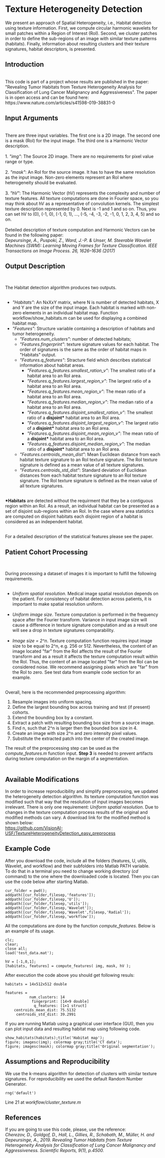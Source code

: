 # Texture Heterogeneity Detection
We present an approach of Spatial Heterogeneity, i.e., Habitat detection using texture information. First, we compute circular harmonic wavelets for small patches within a Region of Interest (RoI). Second, we cluster patches in order to define the sub-regions of an image with similar texture patterns (habitats). Finally, information about resulting clusters and their texture signatures, habitat descriptors, is presented.

<H2>Introduction</H2><br>
This code is part of a project whose results are published in the paper: "Revealing Tumor Habitats from Texture Heterogeneity Analysis for Classification of Lung Cancer Malignancy and Aggressiveness". The paper is in open access and can be found here: <br>
https://www.nature.com/articles/s41598-019-38831-0<br>


<H2>Input Arguments</H2><br>
There are three input variables. The first one is a 2D image. The second one is a mask (RoI) for the input image. The third one is a Harmonic Vector description.<br><br>
1.  <i>"img"</i>: The Source 2D image. There are no requirements for pixel value range or type.<br><br>
2.  <i>"mask"</i>: An RoI for the source image. It has to have the same resolution as the input image. Non-zero elements represent an RoI where heterogeneity should be evaluated.<br><br>
3.  <i>"hV"</i>: The Harmonic Vector (hV) represents the complexity and number of texture features. All texture computations are done in Fourier space, so you may think about hV as a representative of convolution kernels. The simplest texture description represented by 0. Next is -1 and 1 and so on. Thus, you can set hV to (0), (-1, 0), (-1, 0, 1), ..., (-5, -4, -3, -2, -1, 0, 1, 2, 3, 4, 5) and so on.<br><br>
Deteiled description of texture computation and Harmonic Vectors can be found in the following paper:<br>
<i>Depeursinge, A., Puspoki, Z., Ward, J.-P. & Unser, M. Steerable Wavelet Machines (SWM): Learning Moving Frames for Texture Classification. IEEE Transactions on Image Process. 26, 1626–1636 (2017)</i><br>



<H2>Output Description</H2><br>

The Habitat detection algorithm produces two outputs.<br><br>
+ <i>"Habitats"</i>: An NxXxY matrix, where N is number of detected habitats, X and Y are the size of the input image. Each habitat is marked with non-zero elements in an individual habitat map. Function workflow/show_habitats.m can be used for displaying a combined habitat map.
+ <i>"Features"</i>: Structure variable containing a description of habitats and tumor heterogeneity.<br>
  + <i>"Features.num_clusters"</i>: number of detected habitats;<br>
  + <i>"Features.fingerprint"</i>: texture signature values for each habitat. The order of signatures is the same as the order of habitat maps in "Habitats" output.<br>
  + <i>"Features.q_features"</i>: Stracture field which describes statistical information about habitat areas.<br>
      + <i>"Features.q_features.smallest_ration_v"</i>: The smallest ratio of a habitat area to an RoI area.<br>
      + <i>"Features.q_features.largest_region_v"</i>: The largest ratio of a habitat area to an RoI area.<br>
      + <i>"Features.q_features.mean_region_v"</i>: The mean ratio of a habitat area to an RoI area.<br>
      + <i>"Features.q_features.median_region_v"</i>: The median ratio of a habitat area to an RoI area.<br>
      + <i>"Features.q_features.disjoint_smallest_ration_v"</i>: The smallest ratio of a <b>disjoint*</b> habitat area to an RoI area.<br>
      + <i>"Features.q_features.disjoint_largest_region_v"</i>: The largest ratio of a <b>disjoint*</b> habitat area to an RoI area.<br>
      + <i>"Features.q_features.disjoint_mean_region_v"</i>: The mean ratio of a <b>disjoint*</b> habitat area to an RoI area.<br>
      + <i>"Features.q_features.disjoint_median_region_v"</i>: The median ratio of a <b>disjoint*</b> habitat area to an RoI area.<br>
  + <i>"Features.centroids_mean_dist"</i>: Mean Euclidean distance from each habitat texture signature to an RoI texture signature. The RoI texture signature is defined as a mean value of all texture signatures.<br>
  + <i>	"Features.centroids_std_dist"</i>: Standard deviation of Euclidean distances from each habitat texture signature to an RoI texture signature. The RoI texture signature is defined as the mean value of all texture signatures.<br><br>


<b>*Habitats</b> are detected without the requirment that they be a contiguous region within an RoI. As a result, an individual habitat can be presented as a set of disjoint sub-regions within an RoI. In the case where area statistics are computed on disjoint habitats each disjoint region of a habitat is considered as an independent habitat.<br><br>

For a detailed description of the statistical features please see the paper.<br>




<H2>Patient Cohort Processing</H2><br>

During processing a dataset of images it is important to fulfill the following requirements.<br><br>
+ <i>Uniform spatial resolution</i>. Medical image spatial resolution depends on the patient. For consistency of habitat detection across patients, it is important to make spatial resolution uniform.<br><br>
+ <i>Uniform image size</i>. Texture computation is performed in the frequency space after the Fourier transform. Variance in input image size will cause a difference in texture signature computation and as a result one will see a drop in texture signatures comparability.<br><br>
+ <i>Image size = 2^n</i>. Texture computation function requires input image size to be equal to 2^n, e.g. 256 or 512. Nevertheless, the content of an image located "far" from the RoI affects the result of the Fourier transform and as a result it affects the texture computation result within the RoI. Thus, the content of an image located "far" from the RoI can be considered  noise. We recommend assigning pixels which are "far" from the RoI to zero. See test data from example code section for an example.<br><br>

Overall, here is the recommended preprocessing algorithm:<br>
1. Resample images into uniform spacing.<br>
2. Define the largest bounding box across training and test (if present) cohorts.<br>
3. Extend the bounding box by a constant.<br>
4. Extract a patch with resulting bounding box size from a source image.<br>
5. Find n, such that 2^n is larger then the bounded box size in 4.<br>
6. Create an image with size 2^n and zero intensity pixel values.<br>
7. Substitute the extracted patch into the center of the created image.<br>

The result of the preprocessing step can be used as the <i>compute_features.m</i> function input. <b>Step 3</b> is needed to prevent artifacts during texture computation on the margin of a segmentation.<br><br>

<H2>Available Modifications</H2>

In order to increase reproducibility and simplify preprocessing, we updated the heterogeneity detection algorithm. Its texture computation function was modified such that way that the resolution of input images becomes irrelevant. There is only one requirement: <i>Uniform spatial resolution</i>. Due to changes in the texture computation process results of the original and modified methods can vary. A download link for the modified method is shown below:<br>
https://github.com/VisionAI-USF/TextureHeterogeneityDetection_easy_preprocess<br>

<H2>Example Code</H2>


After you download the code, include all the folders (features, U, utils, Wavelet, and workflow) and their subfolders into Matlab PATH variable.<br>
To do that in a terminal you need to change working directory (<i>cd</i> command) to the one where the downloaded code is located. Then you can use the code below after starting Matlab.

```
cur_folder = pwd();
addpath([cur_folder,filesep,'features']);
addpath([cur_folder,filesep,'U']);
addpath([cur_folder,filesep,'utils']);
addpath([cur_folder,filesep,'Wavelet']);
addpath([cur_folder,filesep,'Wavelet',filesep,'Radial']);
addpath([cur_folder,filesep,'workflow']);
```


All the computations are done by the function <i>compute_features</i>. Below is an example of its usage.

```
clc;
clear;
close all;
load('test_data.mat');

hV = [-1,0,1];
[habitats, features] = compute_features( img, mask, hV );

```

After execution the code above you should get following resuls:

```
habitats = 14x512x512 double

features = 
           num_clusters: 14
            fingerprint: [14×9 double]
             q_features: [1×1 struct]
    centroids_mean_dist: 75.5132
     centroids_std_dist: 39.2991
```

If you are running Matlab using a graphical user interface (GUI), then you can plot input data and resulting habitat map using following code.
```
show_habitats(habitats);title('Habitat map');
figure; imagesc(img); colormap gray;title('CT data');
figure; imagesc(mask); colormap gray;title('Original segmentation');
```
<H2>Assumptions and Reproducibility</H2>

We use the k-means algorithm for detection of clusters with similar texture signatures. For reproducibility we used the default Random Number Generator.
```
rng('default')
```
Line 21 at <i>workflow/cluster_texture.m</i><br>

<H2>References</b></H2>
If you are going to use this code, please, use the reference:<br>
<i>Cherezov, D., Goldgof, D., Hall, L., Gillies, R., Schabath, M., Müller, H. and Depeursinge, A., 2019. Revealing Tumor Habitats from Texture Heterogeneity Analysis for Classification of Lung Cancer Malignancy and Aggressiveness. Scientific Reports, 9(1), p.4500.</i>

